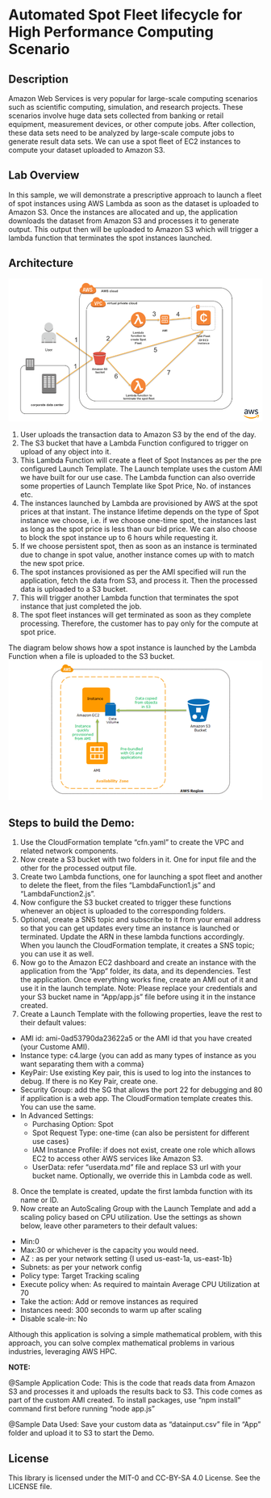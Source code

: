 

# **Automated Spot Fleet lifecycle for High Performance Computing Scenario**

## Description
Amazon Web Services is very popular for large-scale computing scenarios such as scientific computing, simulation, and research projects. These scenarios involve huge data sets collected from banking or retail equipment, measurement devices, or other compute jobs. After collection, these data sets need to be analyzed by large-scale compute jobs to generate result data sets. We can use a spot fleet of EC2 instances to compute your dataset uploaded to Amazon S3.

## Lab Overview
In this sample, we will demonstrate a prescriptive approach to launch a fleet of spot instances using AWS Lambda as soon as the dataset is uploaded to Amazon S3. Once the instances are allocated and up, the application downloads the dataset from Amazon S3 and processes it to generate output. This output then will be uploaded to Amazon S3 which will trigger a lambda function that terminates the spot instances launched.

## Architecture
![Architecture](images/architecture.png)
1.	User uploads the transaction data to Amazon S3 by the end of the day.
2.	The S3 bucket that have a Lambda Function configured to trigger on upload of any object into it.
3.	This Lambda Function will create a fleet of Spot Instances as per the pre configured Launch Template. The Launch template uses the custom AMI we have built for our use case. The Lambda function can also override some properties of Launch Template like Spot Price, No. of instances etc. 
4.	The instances launched by Lambda are provisioned by AWS at the spot prices at that instant. The instance lifetime depends on the type of Spot instance we choose, i.e. if we choose one-time spot, the instances last as long as the spot price is less than our bid price. We can also choose to block the spot instance up to 6 hours while requesting it.
5.	If we choose persistent spot, then as soon as an instance is terminated due to change in spot value, another instance comes up with to match the new spot price. 
6.	The spot instances provisioned as per the AMI specified will run the application, fetch the data from S3, and process it. Then the processed data is uploaded to a S3 bucket.
7.	This will trigger another Lambda function that terminates the spot instance that just completed the job.
8.	The spot fleet instances will get terminated as soon as they complete processing. Therefore, the customer has to pay only for the compute at spot price.

The diagram below shows how a spot instance is launched by the Lambda Function when a file is uploaded to the S3 bucket.
![Architecture](images/pic1.png)

## Steps to build the Demo:
1.	Use the CloudFormation template “cfn.yaml” to create the VPC and related network components.
2.	Now create a S3 bucket with two folders in it. One for input file and the other for the processed output file.
3.	Create two Lambda functions, one for launching a spot fleet and another to delete the fleet, from the files “LambdaFunction1.js” and “LambdaFunction2.js”. 
4.	Now configure the S3 bucket created to trigger these functions whenever an object is uploaded to the corresponding folders.
5.	Optional, create a SNS topic and subscribe to it from your email address so that you can get updates every time an instance is launched or terminated. Update the ARN in these lambda functions accordingly. When you launch the CloudFormation template, it creates a SNS topic; you can use it as well.
6.	Now go to the Amazon EC2 dashboard and create an instance with the application from the “App” folder, its data, and its dependencies. Test the application. Once everything works fine, create an AMI out of it and use it in the launch template.  Note: Please replace your credentials and your S3 bucket name in “App/app.js” file before using it in the instance created.
7.	Create a Launch Template with the following properties, leave the rest to their default values:
* AMI id: ami-0ad53790da23622a5 or the AMI id that you have created (your Custome AMI).
* Instance type: c4.large {you can add as many types of instance as you want separating them with a comma}
* KeyPair: Use existing Key pair, this is used to log into the instances to debug. If there is no Key Pair, create one.
* Security Group: add the SG that allows the port 22 for debugging and 80 if application is a web app. The CloudFormation template creates this. You can use the same.
* In Advanced Settings: 
	*	Purchasing Option: Spot
	*	Spot Request Type: one-time {can also be persistent for different use cases}
	*	IAM Instance Profile: if does not exist, create one role which allows EC2 to access other AWS services like Amazon S3.
	*	UserData: refer “userdata.md” file and replace S3 url with your bucket name. Optionally, we override this in Lambda code as well.
8.	Once the template is created, update the first lambda function with its name or ID.
9.	Now create an AutoScaling Group with the Launch Template and add a scaling policy based on CPU utilization. Use the settings as shown below, leave other parameters to their default values:
*	Min:0
*	Max:30 or whichever is the capacity you would need.
*	AZ : as per your network setting {I used us-east-1a, us-east-1b}
*	Subnets: as per your network config
*	Policy type: Target Tracking scaling
*	Execute policy when: As required to maintain Average CPU Utilization at 70
*	Take the action: Add or remove instances as required 
*	Instances need: 300 seconds to warm up after scaling
*	Disable scale-in: No

Although this application is solving a simple mathematical problem, with this approach, you can solve complex mathematical problems in various industries, leveraging AWS HPC. 

**NOTE:**

@Sample Application Code:
This is the code that reads data from Amazon S3 and processes it and uploads the results back to S3. This code comes as part of the custom AMI created.  To install packages, use “npm install” command first before running “node app.js”

@Sample Data Used:
Save your custom data as “datainput.csv” file in “App” folder and upload it to S3 to start the Demo.


## License

This library is licensed under the MIT-0 and CC-BY-SA 4.0 License. See the LICENSE file.


